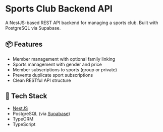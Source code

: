 # Sports Club Backend API

A NestJS-based REST API backend for managing a sports club. Built with PostgreSQL via Supabase.

## 📦 Features

- Member management with optional family linking
- Sports management with gender and price
- Member subscriptions to sports (group or private)
- Prevents duplicate sport subscriptions
- Clean RESTful API structure

## 🚀 Tech Stack

- [NestJS](https://nestjs.com/)
- PostgreSQL (via [Supabase](https://supabase.com/))
- TypeORM
- TypeScript

